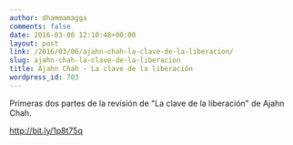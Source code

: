 ```yaml
---
author: dhammamagga
comments: false
date: 2016-03-06 12:10:48+00:00
layout: post
link: /2016/03/06/ajahn-chah-la-clave-de-la-liberacion/
slug: ajahn-chah-la-clave-de-la-liberacion
title: Ajahn Chah - La clave de la liberación
wordpress_id: 703
---
```


Primeras dos partes de la revisión de "La clave de la liberación" de Ajahn Chah.

http://bit.ly/1p8t75q
